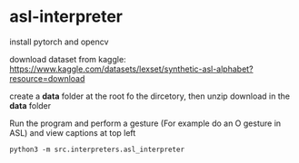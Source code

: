 # asl-interpreter

install pytorch and opencv

download dataset from kaggle: https://www.kaggle.com/datasets/lexset/synthetic-asl-alphabet?resource=download

create a **data** folder at the root fo the dircetory, then unzip download in the **data** folder

Run the program and perform a gesture (For example do an O gesture in ASL) and view captions at top left

```
python3 -m src.interpreters.asl_interpreter
```